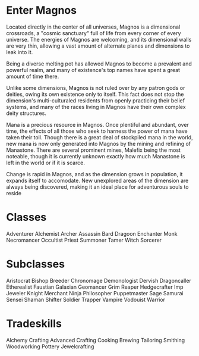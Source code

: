 <!-- TITLE: LEXITRON™ Home Screen -->
<!-- SUBTITLE: LEXITRON™, your digital guide to Magnos -->

# Enter Magnos
Located directly in the center of all universes, Magnos is a dimensional crossroads, a "cosmic sanctuary" full of life from every corner of every universe. The energies of Magnos are welcoming, and its dimensional walls are very thin, allowing a vast amount of alternate planes and dimensions to leak into it.

Being a diverse melting pot has allowed Magnos to become a prevalent and powerful realm, and many of existence's top names have spent a great amount of time there. 

Unlike some dimensions, Magnos is not ruled over by any patron gods or deities, owing its own existence only to itself. This fact does not stop the dimension's multi-culturaled residents from openly practicing their belief systems, and many of the races living in Magnos have their own complex deity structures.

Mana is a precious resource in Magnos. Once plentiful and abundant, over time, the effects of all those who seek to harness the power of mana have taken their toll. Though there is a great deal of stockpiled mana in the world, new mana is now only generated into Magnos by the mining and refining of Manastone. There are several prominent mines, Malefix being the most noteable, though it is currently unknown exactly how much Manastone is left in the world or if it is scarce.

Change is rapid in Magnos, and as the dimension grows in population, it expands itself to accomodate. New unexplored areas of the dimension are always being discovered, making it an ideal place for adventurous souls to reside


# Classes
Adventurer
Alchemist
Archer
Assassin
Bard
Dragoon
Enchanter
Monk
Necromancer
Occultist
Priest
Summoner
Tamer
Witch
Sorcerer

# Subclasses

Aristocrat
Bishop
Breeder
Chronomage
Demonologist
Dervish
Dragoncaller
Etherealist
Faustian
Galaxian
Geomancer
Grim Reaper
Hedgecrafter
Imp
Jeweler
Knight
Merchant
Ninja
Philosopher
Puppetmaster
Sage
Samurai
Sensei
Shaman
Shifter
Soldier
Trapper
Vampire
Vodouist
Warrior

# Tradeskills
Alchemy
Crafting
Advanced Crafting
Cooking
Brewing
Tailoring
Smithing
Woodworking
Pottery
Jewelcrafting




